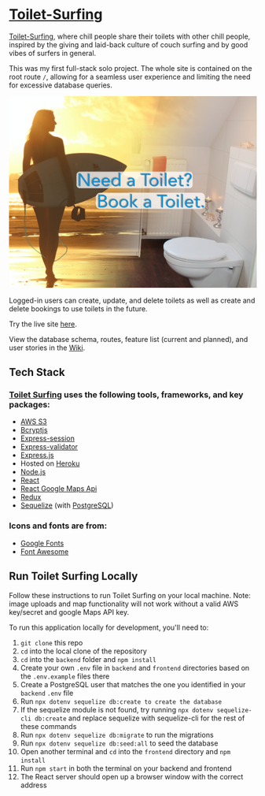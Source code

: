 # [Toilet-Surfing](https://toiletsurfing.herokuapp.com/)

[Toilet-Surfing](https://toiletsurfing.herokuapp.com/), where chill people share their toilets with other chill people, inspired by the giving and laid-back culture of couch surfing and by good vibes of surfers in general. 

This was my first full-stack solo project. The whole site is contained on the root route `/`, allowing for a seamless user experience and limiting the need for excessive database queries.

![Welcome to Toilet Surfing](/frontend/public/pictures/toilet-surfer-preview.png)

Logged-in users can create, update, and delete toilets as well as create and delete bookings to use toilets in the future.

Try the live site [here](https://toiletsurfing.herokuapp.com/).

View the database schema, routes, feature list (current and planned), and user stories in the [Wiki](https://github.com/zduvall/Toilet-Surfing/wiki).

## Tech Stack
### [Toilet Surfing](https://toiletsurfing.herokuapp.com/) uses the following tools, frameworks, and key packages:

* [AWS S3](https://aws.amazon.com/s3/)
* [Bcryptjs](https://www.npmjs.com/package/bcrypt)
* [Express-session](https://www.npmjs.com/package/express-session)
* [Express-validator](https://express-validator.github.io/docs/)
* [Express.js](https://expressjs.com/)
* Hosted on [Heroku](https://dashboard.heroku.com/)
* [Node.js](https://nodejs.org/en/)
* [React](https://reactjs.org/)
* [React Google Maps Api](https://react-google-maps-api-docs.netlify.app/)
* [Redux](https://react-redux.js.org/)
* [Sequelize](https://sequelize.org/) (with [PostgreSQL](https://www.postgresql.org/))


### Icons and fonts are from:
* [Google Fonts](https://fonts.google.com/)
* [Font Awesome](https://fontawesome.com/)

## Run Toilet Surfing Locally
Follow these instructions to run Toilet Surfing on your local machine. Note: image uploads and map functionality will not work without a valid AWS key/secret and google Maps API key.

To run this application locally for development, you'll need to:

1. `git clone` this repo
2. `cd` into the local clone of the repository
3. `cd` into the `backend` folder and `npm install`
4. Create your own `.env` file in `backend` and `frontend` directories based on the `.env.example` files there
5. Create a PostgreSQL user that matches the one you identified in your `backend` `.env` file
6. Run `npx dotenv sequelize db:create to create the database`
7. If the sequelize module is not found, try running `npx dotenv sequelize-cli db:create` and replace sequelize with sequelize-cli for the rest of these commands
8. Run `npx dotenv sequelize db:migrate` to run the migrations
9. Run `npx dotenv sequelize db:seed:all` to seed the database
10. Open another terminal and `cd` into the `frontend` directory and `npm install`
11. Run `npm start` in both the terminal on your backend and frontend
12. The React server should open up a browser window with the correct address
